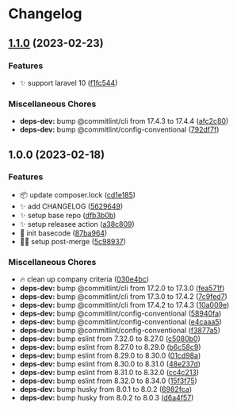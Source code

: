 # Changelog

## [1.1.0](https://github.com/phumsoft/repository/compare/v1.0.0...v1.1.0) (2023-02-23)


### Features

* :sparkles: support laravel 10 ([f1fc544](https://github.com/phumsoft/repository/commit/f1fc544cdf325cc68d68e171d32b1f38ba59c128))


### Miscellaneous Chores

* **deps-dev:** bump @commitlint/cli from 17.4.3 to 17.4.4 ([afc2c80](https://github.com/phumsoft/repository/commit/afc2c8021f295a1bf452b851a9a541acec7fb12b))
* **deps-dev:** bump @commitlint/config-conventional ([792df7f](https://github.com/phumsoft/repository/commit/792df7fd9fad5d09b2809075ce997f549bb8da4e))

## 1.0.0 (2023-02-18)


### Features

* :package: update composer.lock ([cd1e185](https://github.com/phumsoft/repository/commit/cd1e1859b7a22b812fc4b079f1b40036290d53bd))
* :sparkles: add CHANGELOG ([5629649](https://github.com/phumsoft/repository/commit/5629649b788ce4a64beb9fcd4cfbff9614bfc371))
* :sparkles: setup base repo ([dfb3b0b](https://github.com/phumsoft/repository/commit/dfb3b0bc038b2869b3ae9a1601fbe32081076747))
* :sparkles: setup releasee action ([a38c809](https://github.com/phumsoft/repository/commit/a38c8097b7f340f562d1f7e1705d309913e2c082))
* :tada: init basecode ([87ba964](https://github.com/phumsoft/repository/commit/87ba96467a7a9d2fa3e4b2e81a9b5a86d77974ae))
* :technologist: setup post-merge ([5c98937](https://github.com/phumsoft/repository/commit/5c98937e8ec838508620c8724c3c823cc0251f66))


### Miscellaneous Chores

* :fire: clean up company criteria ([030e4bc](https://github.com/phumsoft/repository/commit/030e4bc00aa79a01d31526605bef94054f3a9aab))
* **deps-dev:** bump @commitlint/cli from 17.2.0 to 17.3.0 ([fea571f](https://github.com/phumsoft/repository/commit/fea571f2fc53a74820abb8c5c4a7f6a76ffd7a27))
* **deps-dev:** bump @commitlint/cli from 17.3.0 to 17.4.2 ([7c9fed7](https://github.com/phumsoft/repository/commit/7c9fed73e4b3f35e97974f0522451e8a0e5fe6cd))
* **deps-dev:** bump @commitlint/cli from 17.4.2 to 17.4.3 ([10a009e](https://github.com/phumsoft/repository/commit/10a009ee4b193d08299376bd182d8600797e9c34))
* **deps-dev:** bump @commitlint/config-conventional ([58940fa](https://github.com/phumsoft/repository/commit/58940fa73ad03255f2b1afca2c2bb701f4722420))
* **deps-dev:** bump @commitlint/config-conventional ([e4caaa5](https://github.com/phumsoft/repository/commit/e4caaa593131b6d7774fbc61e3171ea28070d8c6))
* **deps-dev:** bump @commitlint/config-conventional ([f3877a5](https://github.com/phumsoft/repository/commit/f3877a51e8f29f3acc91e3c8726ccd3ffd332ab2))
* **deps-dev:** bump eslint from 7.32.0 to 8.27.0 ([c5080b0](https://github.com/phumsoft/repository/commit/c5080b0e6b61d9d76f78c0660e6f8feb8d05fa0e))
* **deps-dev:** bump eslint from 8.27.0 to 8.29.0 ([b6c58c9](https://github.com/phumsoft/repository/commit/b6c58c91707af57c7c9f85403803f498c020268c))
* **deps-dev:** bump eslint from 8.29.0 to 8.30.0 ([01cd98a](https://github.com/phumsoft/repository/commit/01cd98a397d626301747308b076599cd819bfc5e))
* **deps-dev:** bump eslint from 8.30.0 to 8.31.0 ([48e237d](https://github.com/phumsoft/repository/commit/48e237d77a0530922a745df4120fb04dbaa043b6))
* **deps-dev:** bump eslint from 8.31.0 to 8.32.0 ([cc4c213](https://github.com/phumsoft/repository/commit/cc4c213801ab084b3b9bbd93af58c826ce23f2e5))
* **deps-dev:** bump eslint from 8.32.0 to 8.34.0 ([15f3f75](https://github.com/phumsoft/repository/commit/15f3f752203e8763e006e40a807213ba8e1c415b))
* **deps-dev:** bump husky from 8.0.1 to 8.0.2 ([6982fca](https://github.com/phumsoft/repository/commit/6982fca8359677187b1d5b264366b4792a3d7f26))
* **deps-dev:** bump husky from 8.0.2 to 8.0.3 ([d6a4f57](https://github.com/phumsoft/repository/commit/d6a4f5777c414ad45bd5f1624cd02a69cc06dfc7))
